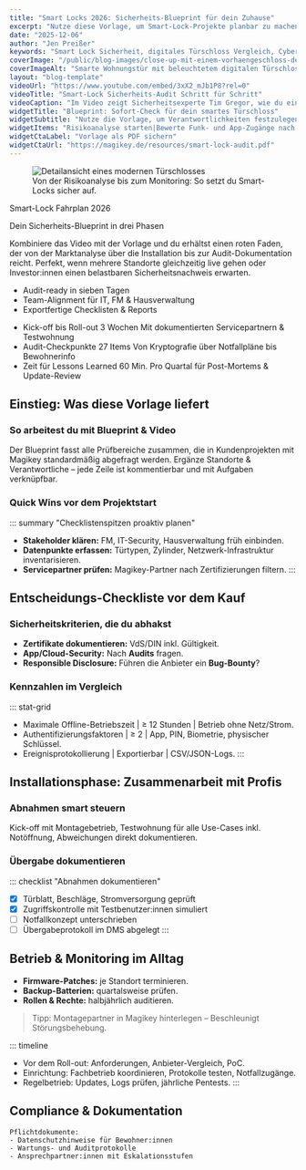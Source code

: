 ```yaml
---
title: "Smart Locks 2026: Sicherheits-Blueprint für dein Zuhause"
excerpt: "Nutze diese Vorlage, um Smart-Lock-Projekte planbar zu machen – von der Risikoanalyse über die Installation bis zum laufenden Monitoring."
date: "2025-12-06"
author: "Jen Preißer"
keywords: "Smart Lock Sicherheit, digitales Türschloss Vergleich, Cybersecurity Haustür"
coverImage: "/public/blog-images/close-up-mit-einem-vorhaengeschloss-der-tur.jpg"
coverImageAlt: "Smarte Wohnungstür mit beleuchtetem digitalen Türschloss"
layout: "blog-template"
videoUrl: "https://www.youtube.com/embed/3xX2_mJb1P8?rel=0"
videoTitle: "Smart-Lock Sicherheits-Audit Schritt für Schritt"
videoCaption: "Im Video zeigt Sicherheitsexperte Tim Gregor, wie du einen Audit-Plan anlegst und typische Schwachstellen sofort erkennst."
widgetTitle: "Blueprint: Sofort-Check für dein smartes Türschloss"
widgetSubtitle: "Nutze die Vorlage, um Verantwortlichkeiten festzulegen und alle Prüfungen zu dokumentieren."
widgetItems: "Risikoanalyse starten|Bewerte Funk- und App-Zugänge nach Angriffsvektoren.;Update-Routine planen|Lege Firmware-Fenster und Verantwortliche pro Standort fest.;Notfallzugang testen|Dokumentiere Backup-Schlüssel, Batterien und autorisierte Personen."
widgetCtaLabel: "Vorlage als PDF sichern"
widgetCtaUrl: "https://magikey.de/resources/smart-lock-audit.pdf"
---
```


<!-- HERO-BILD (aus /public/blog-images) -->
<figure class="blog-hero">
  <img src="/blog-images/close-up-mit-einem-vorhaengeschloss.jpg"
       alt="Detailansicht eines modernen Türschlosses"
       loading="eager" />
  <figcaption>Von der Risikoanalyse bis zum Monitoring: So setzt du Smart-Locks sicher auf.</figcaption>
</figure>

<div class="blog-lede">
  <p class="blog-lede-eyebrow">Smart-Lock Fahrplan 2026</p>
  <div class="blog-lede-grid">
    <div class="blog-lede-summary">
      <p class="blog-lede-heading">Dein Sicherheits-Blueprint in drei Phasen</p>
      <p>
        Kombiniere das Video mit der Vorlage und du erhältst einen roten Faden, der von der Marktanalyse über die
        Installation bis zur Audit-Dokumentation reicht. Perfekt, wenn mehrere Standorte gleichzeitig live gehen oder
        Investor:innen einen belastbaren Sicherheitsnachweis erwarten.
      </p>
      <ul class="blog-lede-actions">
        <li><span class="blog-lede-dot" aria-hidden="true"></span>Audit-ready in sieben Tagen</li>
        <li><span class="blog-lede-dot" aria-hidden="true"></span>Team-Alignment für IT, FM &amp; Hausverwaltung</li>
        <li><span class="blog-lede-dot" aria-hidden="true"></span>Exportfertige Checklisten &amp; Reports</li>
      </ul>
    </div>
    <ul class="blog-lede-metrics">
      <li>
        <span class="blog-lede-metric-label">Kick-off bis Roll-out</span>
        <span class="blog-lede-metric-value">3 Wochen</span>
        <span class="blog-lede-metric-hint">Mit dokumentierten Servicepartnern &amp; Testwohnung</span>
      </li>
      <li>
        <span class="blog-lede-metric-label">Audit-Checkpunkte</span>
        <span class="blog-lede-metric-value">27 Items</span>
        <span class="blog-lede-metric-hint">Von Kryptografie über Notfallpläne bis Bewohnerinfo</span>
      </li>
      <li>
        <span class="blog-lede-metric-label">Zeit für Lessons Learned</span>
        <span class="blog-lede-metric-value">60 Min.</span>
        <span class="blog-lede-metric-hint">Pro Quartal für Post-Mortems &amp; Update-Review</span>
      </li>
    </ul>
  </div>
</div>

## Einstieg: Was diese Vorlage liefert

### So arbeitest du mit Blueprint &amp; Video
Der Blueprint fasst alle Prüfbereiche zusammen, die in Kundenprojekten mit Magikey standardmäßig abgefragt werden. Ergänze Standorte & Verantwortliche – jede Zeile ist kommentierbar und mit Aufgaben verknüpfbar.

### Quick Wins vor dem Projektstart
::: summary "Checklistenspitzen proaktiv planen"
- **Stakeholder klären:** FM, IT-Security, Hausverwaltung früh einbinden.
- **Datenpunkte erfassen:** Türtypen, Zylinder, Netzwerk-Infrastruktur inventarisieren.
- **Servicepartner prüfen:** Magikey-Partner nach Zertifizierungen filtern.
:::

## Entscheidungs-Checkliste vor dem Kauf

### Sicherheitskriterien, die du abhakst
- **Zertifikate dokumentieren:** VdS/DIN inkl. Gültigkeit.
- **App/Cloud-Security:** Nach **Audits** fragen.
- **Responsible Disclosure:** Führen die Anbieter ein **Bug-Bounty**?

### Kennzahlen im Vergleich
::: stat-grid
- Maximale Offline-Betriebszeit | ≥ 12 Stunden | Betrieb ohne Netz/Strom.
- Authentifizierungsfaktoren | ≥ 2 | App, PIN, Biometrie, physischer Schlüssel.
- Ereignisprotokollierung | Exportierbar | CSV/JSON-Logs.
:::

## Installationsphase: Zusammenarbeit mit Profis

### Abnahmen smart steuern
Kick-off mit Montagebetrieb, Testwohnung für alle Use-Cases inkl. Notöffnung, Abweichungen direkt dokumentieren.

### Übergabe dokumentieren
::: checklist "Abnahmen dokumentieren"
- [x] Türblatt, Beschläge, Stromversorgung geprüft
- [x] Zugriffskontrolle mit Testbenutzer:innen simuliert
- [ ] Notfallkonzept unterschrieben
- [ ] Übergabeprotokoll im DMS abgelegt
:::

## Betrieb & Monitoring im Alltag

- **Firmware-Patches:** je Standort terminieren.
- **Backup-Batterien:** quartalsweise prüfen.
- **Rollen & Rechte:** halbjährlich auditieren.
> Tipp: Montagepartner in Magikey hinterlegen – Beschleunigt Störungsbehebung.

::: timeline
- Vor dem Roll-out: Anforderungen, Anbieter-Vergleich, PoC.
- Einrichtung: Fachbetrieb koordinieren, Protokolle testen, Notfallzugänge.
- Regelbetrieb: Updates, Logs prüfen, jährliche Pentests.
:::

## Compliance & Dokumentation
```text
Pflichtdokumente:
- Datenschutzhinweise für Bewohner:innen
- Wartungs- und Auditprotokolle
- Ansprechpartner:innen mit Eskalationsstufen
